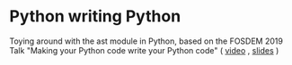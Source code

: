 # Python writing Python
Toying around with the ast module in Python, based on the FOSDEM 2019 Talk "Making your Python code write your Python code" ( [video](https://www.youtube.com/watch?v=mO1RhZJirBM) , [slides](https://archive.fosdem.org/2019/schedule/event/python_ast_module/attachments/slides/3152/export/events/attachments/python_ast_module/slides/3152/python_ast.) )
